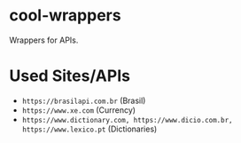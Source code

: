 # cool-wrappers
Wrappers for APIs.

# Used Sites/APIs
- `https://brasilapi.com.br` (Brasil)
- `https://www.xe.com` (Currency)
- `https://www.dictionary.com, https://www.dicio.com.br, https://www.lexico.pt` (Dictionaries)
